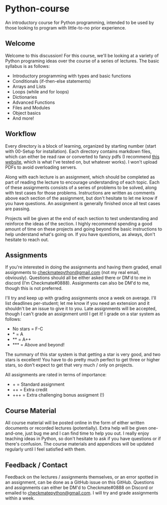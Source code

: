 # Python-course
An introductory course for Python programming, intended to be used by those looking to program with little-to-no prior experience.

## Welcome

Welcome to this discussion!  For this course, we'll be looking at a variety of Python programing ideas over the course of a series of lectures.  The basic syllabus is as follows:

* Introductory programming with types and basic functions
* Conditionals (if-then-else statements)
* Arrays and Lists
* Loops (while and for loops)
* Dictionaries
* Advanced Functions
* Files and Modules
* Object basics
* And more!

## Workflow

Every directory is a block of learning, organized by starting number (start with 00-Setup for installation).  Each directory contains markdown files, which can either be read raw or converted to fancy pdfs (I recommend [this website](https://www.markdowntopdf.com/), which is what I've tested on, but whatever works).  I won't upload PDFs to avoid overloading servers.

Along with each lecture is an assignment, which should be completed as part of reading the lecture to encourage understanding of each topic.  Each of these assignments consists of a series of problems to be solved, along with test cases for those problems.  Instructions are written as comments above each section of the assignment, but don't hesitate to let me know if you have questions.  An assignment is generally finished once all test cases are passing.

Projects will be given at the end of each section to test understanding and reinforce the ideas of the section.  I highly recommend spending a good amount of time on these projects and going beyond the basic instructions to help understand what's going on.  If you have questions, as always, don't hesitate to reach out.

## Assignments

If you're interested in doing the assignments and having them graded, email assignments to checkmatepython@gmail.com (not my real email, obviously).  Questions should all be either asked there or DM'd to me in discord (I'm Checkmate#0888).  Assignments can also be DM'd to me, though this is not preferred.

I'll try and keep up with grading assignments once a week on average.  I'll list deadlines per-student; let me know if you need an extension and it shouldn't be an issue to give it to you.  Late assignments will be accepted, though I can't grade an assignment until I get it!  I grade on a star system as follows:

* No stars = F-C
* \*      = A
* \*\*    = A++
* \*\*\*  = Above and beyond!

The summary of this star system is that getting a star is very good, and two stars is excellent!  You have to do pretty much perfect to get three or higher stars, so don't expect to get that very much / only on projects.

All assignments are rated in terms of importance:

* \+  = Standard assignment
* ++  = Extra credit
* +++ = Extra challenging bonus assigment (!)

## Course Material

All course material will be posted online in the form of either written documents or recorded lectures (potentially).  Extra help will be given one-and-one, just bug me and I can find time to help you out.  I really enjoy teaching ideas in Python, so don't hesitate to ask if you have questions or if there's confusion.  The course materials and appendices will be updated regularly until I feel satisfied with them.

## Feedback / Contact

Feedback on the lectures / assignments themselves, or an error spotted in an assignment, can be done as a GitHub issue on this GitHub.  Questions and assignments can either be DM'd to Checkmate#0888 on Discord or emailed to checkmatepython@gmail.com.  I will try and grade assignments within a week.
